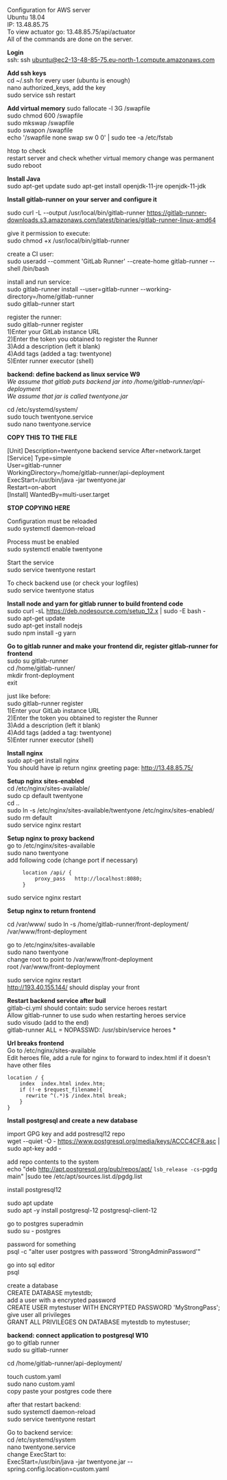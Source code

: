 Configuration for AWS server  
Ubuntu 18.04  
IP: 13.48.85.75  
To view actuator go: 13.48.85.75/api/actuator  
All of the commands are done on the server.  

**Login**  
ssh: ssh ubuntu@ec2-13-48-85-75.eu-north-1.compute.amazonaws.com

**Add ssh keys**  
cd ~/.ssh for every user (ubuntu is enough)  
nano authorized_keys, add the key  
sudo service ssh restart

**Add virtual memory**
sudo fallocate -l 3G /swapfile  
sudo chmod 600 /swapfile  
sudo mkswap /swapfile  
sudo swapon /swapfile  
echo '/swapfile none swap sw 0 0' | sudo tee -a /etc/fstab  

htop to check  
restart server and check whether virtual memory change was permanent  
sudo reboot

**Install Java**  
sudo apt-get update
sudo apt-get install openjdk-11-jre openjdk-11-jdk 

**Install gitlab-runner on your server and configure it**  

sudo curl -L --output /usr/local/bin/gitlab-runner https://gitlab-runner-downloads.s3.amazonaws.com/latest/binaries/gitlab-runner-linux-amd64  

give it permission to execute:  
sudo chmod +x /usr/local/bin/gitlab-runner

create a CI user:      
sudo useradd --comment 'GitLab Runner' --create-home gitlab-runner --shell /bin/bash

install and run service:      
sudo gitlab-runner install --user=gitlab-runner --working-directory=/home/gitlab-runner   
sudo gitlab-runner start   

register the runner:   
sudo gitlab-runner register   
1)Enter your GitLab instance URL  
2)Enter the token you obtained to register the Runner    
3)Add a description (left it blank)   
4)Add tags (added a tag: twentyone)   
5)Enter runner executor (shell)


**backend: define backend as linux service W9**    
*We assume that gitlab puts backend jar into /home/gitlab-runner/api-deployment*  
*We assume that jar is called twentyone.jar*


cd /etc/systemd/system/   
sudo touch twentyone.service   
sudo nano twentyone.service   

**COPY THIS TO THE FILE**

[Unit]
Description=twentyone backend service
After=network.target
[Service]
Type=simple   
User=gitlab-runner   
WorkingDirectory=/home/gitlab-runner/api-deployment   
ExecStart=/usr/bin/java -jar twentyone.jar   
Restart=on-abort   
[Install]
WantedBy=multi-user.target

**STOP COPYING HERE**

Configuration must be reloaded    
sudo systemctl daemon-reload   

Process must be enabled    
sudo systemctl enable twentyone 

Start the service  
sudo service twentyone restart  

To check backend use (or check your logfiles)      
sudo service twentyone status   

**Install node and yarn for gitlab runner to build frontend code**  
sudo curl -sL https://deb.nodesource.com/setup_12.x | sudo -E bash -   
sudo apt-get update   
sudo apt-get install nodejs   
sudo npm install -g yarn   

**Go to gitlab runner and make your frontend dir, register gitlab-runner for frontend**  
sudo su gitlab-runner   
cd /home/gitlab-runner/   
mkdir front-deployment   
exit   

just like before:   
sudo gitlab-runner register   
1)Enter your GitLab instance URL  
2)Enter the token you obtained to register the Runner    
3)Add a description (left it blank)   
4)Add tags (added a tag: twentyone)   
5)Enter runner executor (shell)  

**Install nginx**  
sudo apt-get install nginx  
You should have ip return nginx greeting page: http://13.48.85.75/

**Setup nginx sites-enabled**  
cd /etc/nginx/sites-available/    
sudo cp default twentyone    
cd ..    
sudo ln -s /etc/nginx/sites-available/twentyone /etc/nginx/sites-enabled/    
sudo rm default    
sudo service nginx restart    

**Setup nginx to proxy backend**  
go to /etc/nginx/sites-available  
sudo nano twentyone  
add following code (change port if necessary)  
         
         location /api/ {  
             proxy_pass   http://localhost:8080;  
         }  
sudo service nginx restart   

**Setup nginx to return frontend**  

cd /var/www/
sudo ln -s /home/gitlab-runner/front-deployment/ /var/www/front-deployment

go to /etc/nginx/sites-available  
sudo nano twentyone  
change root to point to /var/www/front-deployment  
root /var/www/front-deployment  

sudo service nginx restart  
http://193.40.155.144/ should display your front  

**Restart backend service after buil**  
gitlab-ci.yml should contain: sudo service heroes restart  
Allow gitlab-runner to use sudo when restarting heroes service  
sudo visudo (add to the end)  
gitlab-runner ALL = NOPASSWD: /usr/sbin/service heroes *  

**Url breaks frontend**  
Go to /etc/nginx/sites-available  
Edit heroes file, add a rule for nginx to forward to index.html if it doesn't have other files  

    location / {
        index  index.html index.htm;
        if (!-e $request_filename){
          rewrite ^(.*)$ /index.html break;
        }
    }


**Install postgresql and create a new database**  

import GPG key and add postresql12 repo   
wget --quiet -O - https://www.postgresql.org/media/keys/ACCC4CF8.asc | sudo apt-key add -   

add repo contents to the system     
echo "deb http://apt.postgresql.org/pub/repos/apt/ `lsb_release -cs`-pgdg main" |sudo tee  /etc/apt/sources.list.d/pgdg.list   

install postgresql12    

sudo apt update   
sudo apt -y install postgresql-12 postgresql-client-12   

go to postgres superadmin   
sudo su - postgres   

password for something   
psql -c "alter user postgres with password 'StrongAdminPassword'"   

go into sql editor   
psql   
 
create a database   
CREATE DATABASE mytestdb;   
add a user with a encrypted password   
CREATE USER mytestuser WITH ENCRYPTED PASSWORD 'MyStrongPass';   
give user all privileges   
GRANT ALL PRIVILEGES ON DATABASE mytestdb to mytestuser;   

**backend: connect application to postgresql W10**  
go to gitlab runner    
sudo su gitlab-runner   

cd /home/gitlab-runner/api-deployment/   

touch custom.yaml   
sudo nano custom.yaml   
copy paste your postgres code there   

after that restart backend:   
sudo systemctl daemon-reload  
sudo service twentyone restart  

Go to backend service:   
cd /etc/systemd/system   
nano twentyone.service   
change ExecStart to:   
ExecStart=/usr/bin/java -jar twentyone.jar --spring.config.location=custom.yaml

